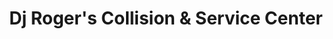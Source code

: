 ---
title: "Dj Roger's Collision & Service Center"
url: /windham/dj-rogers-collision-und-service-center/
shop: Autowerkstatt
---